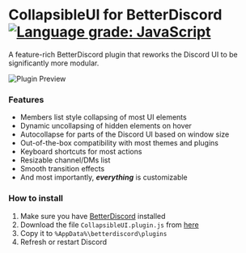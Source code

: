 # CollapsibleUI for BetterDiscord [![Language grade: JavaScript](https://img.shields.io/lgtm/grade/javascript/g/programmer2514/BetterDiscord-CollapsibleUI.svg?logo=lgtm&logoWidth=18)](https://lgtm.com/projects/g/programmer2514/BetterDiscord-CollapsibleUI/context:javascript)
A feature-rich BetterDiscord plugin that reworks the Discord UI to be significantly more modular.

![Plugin Preview](https://user-images.githubusercontent.com/43104632/149331593-927b0987-69bc-4254-b709-963c4c38aa60.gif)


### Features
* Members list style collapsing of most UI elements
* Dynamic uncollapsing of hidden elements on hover
* Autocollapse for parts of the Discord UI based on window size
* Out-of-the-box compatibility with most themes and plugins
* Keyboard shortcuts for most actions
* Resizable channel/DMs list
* Smooth transition effects
* And most importantly, ___everything___ is customizable


### How to install
1) Make sure you have [BetterDiscord](https://betterdiscord.app/) installed
2) Download the file `CollapsibleUI.plugin.js` from [here](https://github.com/programmer2514/BetterDiscord-CollapsibleUI/releases/latest)
3) Copy it to `%AppData%\betterdiscord\plugins`
4) Refresh or restart Discord
